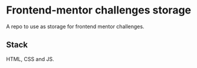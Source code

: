 # Frontend-mentor challenges storage

A repo to use as storage for frontend mentor challenges.

## Stack

HTML, CSS and JS.
